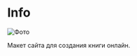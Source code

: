# Info

<img alt="Фото" src="https://sergsi.github.io/Info/assets/img/logo.png">



Макет сайта для создания книги онлайн.



